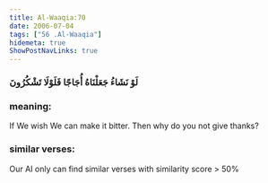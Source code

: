 ```yaml
---
title: Al-Waaqia:70
date: 2006-07-04
tags: ["56 .Al-Waaqia"]
hidemeta: true 
ShowPostNavLinks: true 
---
```

### لَوْ نَشَاءُ جَعَلْنَاهُ أُجَاجًا فَلَوْلَا تَشْكُرُونَ
### meaning: 
If We wish We can make it bitter. Then why do you not give thanks?
### similar verses: 

Our AI only can find similar verses with similarity score > 50% 





